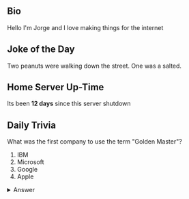 ## Bio

Hello I'm Jorge and I love making things for the internet

## Joke of the Day

Two peanuts were walking down the street. One was a salted.

## Home Server Up-Time

Its been **12 days** since this server shutdown


## Daily Trivia

What was the first company to use the term &quot;Golden Master&quot;?
 1. IBM
 2. Microsoft
 3. Google
 4. Apple

<details>
  <summary>Answer</summary>
  Apple
</details>
